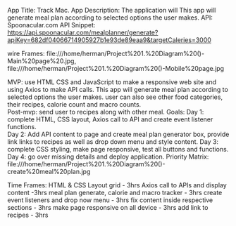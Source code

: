 App Title: Track Mac.
App Description: The application will This app will generate meal plan according to selected options the user makes.
API: Spoonacular.com
API Snippet: https://api.spoonacular.com/mealplanner/generate?apiKey=682df04066714905927b1e93de89eaa9&targetCaleries=3000

wire Frames: file:///home/herman/Project%201.%20Diagram%20()-Main%20page%20.jpg,
file:///home/herman/Project%201.%20Diagram%20()-Mobile%20page.jpg

MVP: use HTML CSS and JavaScript to make a responsive web site and using Axios to make API calls. This app will generate meal plan according to selected options the user makes. user can also see other food categories, their recipes, calorie count and macro counts.  
Post-mvp: send user to recipes along with other meal.
Goals: 	Day 1: complete HTML, CSS layout, Axios call to API and create event listener functions. 		
		Day 2: Add API content to page and create meal plan generator box, provide link links to recipes as well as drop down menu and style content. 
		Day 3: complete CSS styling, make page responsive, test all buttons and functions.
		Day 4: go over missing details and deploy application.
Priority Matrix: file:///home/herman/Project%201.%20Diagram%20()-create%20meal%20plan.jpg

Time Frames:  HTML & CSS Layout grid  - 3hrs
		Axios call to APIs and display content -3hrs
		meal plan generate, calorie and macro tracker - 3hrs
		create event listeners and drop now menu  -  3hrs
		fix content inside respective sections - 3hrs
		make page responsive on all device - 3hrs
		add link to recipes - 3hrs
